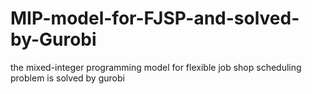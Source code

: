 # MIP-model-for-FJSP-and-solved-by-Gurobi
the mixed-integer programming model for flexible job shop scheduling problem is solved by gurobi
